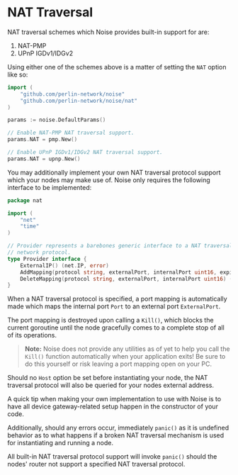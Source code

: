# NAT Traversal

NAT traversal schemes which Noise provides built-in support for are:

1. NAT-PMP
2. UPnP IGDv1/IDGv2

Using either one of the schemes above is a matter of setting the `NAT` option like so:

```go
import (
	"github.com/perlin-network/noise"
	"github.com/perlin-network/noise/nat"
)

params := noise.DefaultParams()

// Enable NAT-PMP NAT traversal support.
params.NAT = pmp.New()

// Enable UPnP IGDv1/IDGv2 NAT traversal support.
params.NAT = upnp.New()
```

You may additionally implement your own NAT traversal protocol support which your nodes may make use of. Noise only requires the following interface to be implemented:

```go
package nat

import (
	"net"
	"time"
)

// Provider represents a barebones generic interface to a NAT traversal
// network protocol.
type Provider interface {
	ExternalIP() (net.IP, error)
	AddMapping(protocol string, externalPort, internalPort uint16, expiry time.Duration) error
	DeleteMapping(protocol string, externalPort, internalPort uint16) (err error)
}
```

When a NAT traversal protocol is specified, a port mapping is automatically made which maps the internal port `Port` to an external port `ExternalPort`.

The port mapping is destroyed upon calling a `Kill()`, which blocks the current goroutine until the node gracefully comes to a complete stop of all of its operations.

> **Note:** Noise does not provide any utilities as of yet to help you call the `Kill()` function automatically when your application exits! Be sure to do this yourself or risk leaving a port mapping open on your PC.

Should no `Host` option be set before instantiating your node, the NAT traversal protocol will also be queried for your nodes external address.

A quick tip when making your own implementation to use with Noise is to have all device gateway-related setup happen in the constructor of your code.

Additionally, should any errors occur, immediately `panic()` as it is undefined behavior as to what happens if a broken NAT traversal mechanism is used for instantiating and running a node.

All built-in NAT traversal protocol support will invoke `panic()` should the nodes' router not support a specified NAT traversal protocol.